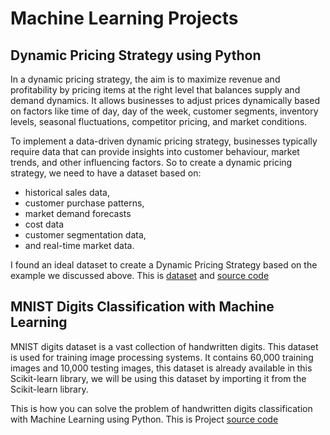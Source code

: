 # Machine Learning Projects
## Dynamic Pricing Strategy using Python
In a dynamic pricing strategy, the aim is to maximize revenue and profitability by pricing items at the right level that balances supply and demand dynamics. It allows businesses to adjust prices dynamically based on factors like time of day, day of the week, customer segments, inventory levels, seasonal fluctuations, competitor pricing, and market conditions.

To implement a data-driven dynamic pricing strategy, businesses typically require data that can provide insights into customer behaviour, market trends, and other influencing factors. So to create a dynamic pricing strategy, we need to have a dataset based on:
- historical sales data,
- customer purchase patterns,
- market demand forecasts
- cost data
- customer segmentation data, 
- and real-time market data.

I found an ideal dataset to create a Dynamic Pricing Strategy based on the example we discussed above. This is [dataset](https://github.com/thariqali08/Machine-Learning-Projects/blob/main/Dynamic%20Pricing%20Strategy/dynamic_pricing.csv) and [source code](https://github.com/thariqali08/Machine-Learning-Projects/blob/main/Dynamic%20Pricing%20Strategy/Dyn_strat.ipynb)


## MNIST Digits Classification with Machine Learning
MNIST digits dataset is a vast collection of handwritten digits. This dataset is used for training image processing systems. It contains 60,000 training images and 10,000 testing images, this dataset is already available in this Scikit-learn library, we will be using this dataset by importing it from the Scikit-learn library.

This is how you can solve the problem of handwritten digits classification with Machine Learning using Python. This is Project [source code](https://github.com/thariqali08/Machine-Learning-Projects/blob/main/MNIST%20Digits%20Classification/model_clss.ipynb)
